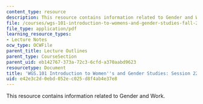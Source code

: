 ```yaml
---
content_type: resource
description: This resource contains information related to Gender and Work.
file: /courses/wgs-101-introduction-to-womens-and-gender-studies-fall-2014/e42e3c2d0ebd052ec025d8f4ab4e37e8_MITWGS_101F14_Sess22.pdf
file_type: application/pdf
learning_resource_types:
- Lecture Notes
ocw_type: OCWFile
parent_title: Lecture Outlines
parent_type: CourseSection
parent_uid: eb142767-373a-72c3-6cfd-a370aabd9623
resourcetype: Document
title: 'WGS.101 Introduction to Women''s and Gender Studies: Session 22 Lecture Outline'
uid: e42e3c2d-0ebd-052e-c025-d8f4ab4e37e8
---
```

This resource contains information related to Gender and Work.


